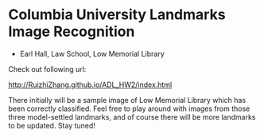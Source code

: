 # Columbia University Landmarks Image Recognition 

- Earl Hall, Law School, Low Memorial Library

Check out following url:

http://RuizhiZhang.github.io/ADL_HW2/index.html

There initially will be a sample image of Low Memorial Library which has been correctly classified. Feel free to play around with images from those three model-settled landmarks, and of course there will be more landmarks to be updated. Stay tuned!
